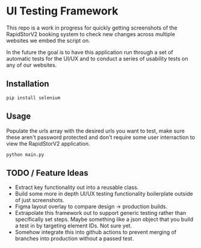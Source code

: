 # UI Testing Framework

This repo is a work in progress for quickly getting screenshots of the RapidStorV2 booking system to check new changes across multiple websites we embed the script on.

In the future the goal is to have this application run through a set of automatic tests for the UI/UX and to conduct a series of usability tests on any of our websites.

## Installation

```pip install selenium```

## Usage

Populate the urls array with the desired urls you want to test, make sure these aren't password protected and don't require some user interraction to view the RapidStorV2 application.

```python main.py```

## TODO / Feature Ideas

- Extract key functionality out into a reusable class.
- Build some more in depth UI/UX testing functionality boilerplate outside of just screenshots.
- Figma layout overlay to compare design -> production builds.
- Extrapolate this framework out to support generic testing rather than specifically set steps. Maybe something like a json object that you build a test in by targeting element IDs. Not sure yet.
- Somehow integrate this into github actions to prevent merging of branches into production without a passed test.